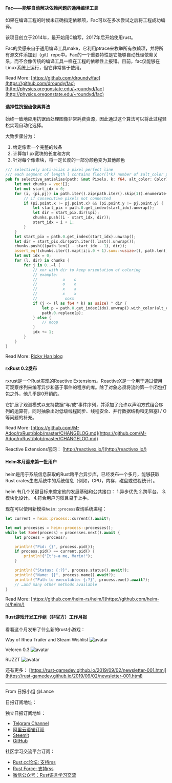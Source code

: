 #### Fac——能够自动解决依赖问题的通用编译工具

如果在编译工程的时候未正确指定依赖项，Fac可以在多次尝试之后将工程成功编译。

该项目创立于2014年，最开始用C编写，2017年后开始使用rust。

Fac的灵感来自于通用编译工具make，它利用ptrace来枚举所有依赖项，并将所有源文件添加到（git）repo中。Fac的一个重要特性是它能够自动处理依赖关系，而不会像传统的编译工具一样在工程的依赖性上报错。目前，fac仅能够在Linux系统上运行，但它非常易于使用。

Read More:
[https://github.com/droundy/fac](https://github.com/droundy/fac)
[http://physics.oregonstate.edu/~roundyd/fac](http://physics.oregonstate.edu/~roundyd/fac)

#### 选择性抗锯齿像素算法

始终一致地应用抗锯齿处理图像非常耗费资源，因此通过这个算法可以将此过程轻松实现自动化选择。

大致步骤分为：

1. 给定像素一个完整的线条
2. 计算每1 px宽块的长度和方向
3. 针对每个像素块，将一定长度的一部分颜色变为其他颜色

```rust
/// selectively anti-alias a pixel perfect line
/// each segment of length l contains floor(l*k) number of $alt_color pixels
pub fn selective_antialias(path: &mut Pixels, k: f64, alt_color: Color) {
    let mut chunks = vec![];
    let mut start_idx = 0;
    for (i, (pi,pj)) in path.iter().zip(path.iter().skip(1)).enumerate() {
        // if consecutive pixels not connected
        if (pi.point.x != pj.point.x) && (pi.point.y != pj.point.y) {
            let start_pix = path.0.get_index(start_idx).unwrap();
            let dir = start_pix.dir(&pi);
            chunks.push((i - start_idx, dir));
            start_idx = i + 1;
        }
    }
    let start_pix = path.0.get_index(start_idx).unwrap();
    let dir = start_pix.dir(path.iter().last().unwrap());
    chunks.push(((path.len() - start_idx - 1), dir));
    assert_eq!(chunks.iter().map(|i|i.0 + 1).sum::<usize>(), path.len());
    let mut idx = 0;
    for (l, dir) in chunks {
        for j in 0..=l {
            // xor with dir to keep orientation of coloring
            // example:
            //           o    o
            //           o    o
            //           x    x
            //           x    x
            //            ooxx
            if (j <= (l as f64 * k) as usize) ^ dir {
                let p = path.0.get_index(idx).unwrap().with_color(alt_color);
                path.0.replace(p);
            } else {
                // noop
            }
            idx += 1;
        }
    }
}

```

Read More:
[Ricky Han blog](https://rickyhan.com/jekyll/update/2019/09/01/pixel-art-algorithm-selective-outlining-anti-aliasing.html)

#### rxRust 0.2发布

rxrust是一个Rust实现的Reactive Extensions。ReactiveX是一个用于通过使用可观察序列来编写异步和基于事件的程序的库。除了对象必须将流的第一个闭包打包之外，他几乎是0开销的。


它扩展了观测模式以支持数据“与/或”事件序列，并添加了允许以声明方式组合序列的运算符，同时抽象出对低级线程同步、线程安全、并行数据结构和无阻塞I / O等问题的补充。


Read More:
[https://github.com/M-Adoo/rxRust/blob/master/CHANGELOG.md](https://github.com/M-Adoo/rxRust/blob/master/CHANGELOG.md)

Reactive Extensions官网：
[http://reactivex.io/](http://reactivex.io/)


#### Helm本月迎来第一批用户

heim是用于系统信息获取的Rust跨平台异步库，已经发布一个多月，能够获取Rust crates生态系统中的系统信息（例如，CPU，内存，磁盘或进程统计）。

heim 有几个关键目标来奠定他的发展基础和公共接口：
1.异步优先
2.跨平台。
3.模块化设计。
4.符合用户习惯且易于上手。

现在可以使用新模块`heim::process`查询系统进程：
```rust
let current = heim::process::current().await?;

let mut processes = heim::process::processes();
while let Some(process) = processes.next().await {
    let process = process?;

    println!("Pid: {}", process.pid());
    if process.pid() == current.pid() {
        println!("It's-a me, Mario!");
    }

    println!("Status: {:?}", process.status().await?);
    println!("Name: {}", process.name().await?);
    println!("Path to executable: {:?}", process.exe().await?);
    // …and many other methods available
}

```

Read More:
[https://github.com/heim-rs/heim/](https://github.com/heim-rs/heim/)

#### Rust游戏开发工作组（非官方）工作月报
看看这个月发布了什么新的rust小游戏：

Way of Rhea Trailer and Steam Wishlist
![avatar](https://rust-gamedev.github.io/assets/newsletter-001/way-of-rhea.gif)

Veloren 0.3
![avatar](https://rust-gamedev.github.io/assets/newsletter-001/veloren.png)

RUZZT
![avatar](https://rust-gamedev.github.io/assets/newsletter-001/ruzzt.png)

还有更多：
[https://rust-gamedev.github.io/2019/09/02/newsletter-001.html](https://rust-gamedev.github.io/2019/09/02/newsletter-001.html)


---

From 日报小组 @Lance

日报订阅地址：

独立日报订阅地址：
- [Telgram Channel](https://t.me/rust_daily_news )
- [阿里云语雀订阅](https://www.yuque.com/chaosbot/rustnews)
- [Steemit](https://steemit.com/@blackanger)
- [GitHub](https://github.com/RustStudy/rust_daily_news)

社区学习交流平台订阅：
- [Rust.cc论坛: 支持rss](https://rust.cc)
- [Rust Force: 支持rss](https://rustforce.net/)
- [微信公众号：Rust语言学习交流](https://rust.cc/article?id=ed7c9379-d681-47cb-9532-0db97d883f62)